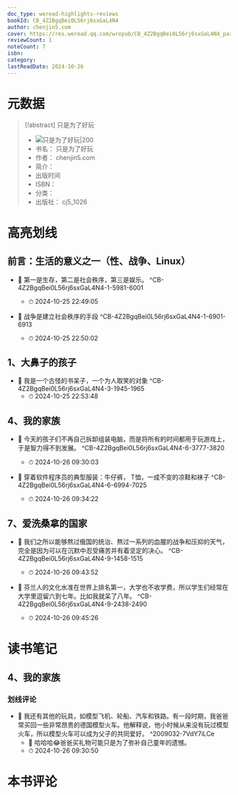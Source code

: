 ```yaml
---
doc_type: weread-highlights-reviews
bookId: CB_4Z2BgqBei0L56rj6sxGaL4N4
author: chenjin5.com
cover: https://res.weread.qq.com/wrepub/CB_4Z2BgqBei0L56rj6sxGaL4N4_parsecover
reviewCount: 1
noteCount: 7
isbn: 
category: 
lastReadDate: 2024-10-26
---
```

# 元数据
> [!abstract] 只是为了好玩
> - ![ 只是为了好玩|200](https://res.weread.qq.com/wrepub/CB_4Z2BgqBei0L56rj6sxGaL4N4_parsecover)
> - 书名： 只是为了好玩
> - 作者： chenjin5.com
> - 简介： 
> - 出版时间 
> - ISBN： 
> - 分类： 
> - 出版社： cj5_1026

# 高亮划线

## 前言：生活的意义之一（性、战争、Linux）


- 📌 第一是生存，第二是社会秩序，第三是娱乐。 ^CB-4Z2BgqBei0L56rj6sxGaL4N4-1-5981-6001
    - ⏱ 2024-10-25 22:49:05 

- 📌 战争是建立社会秩序的手段 ^CB-4Z2BgqBei0L56rj6sxGaL4N4-1-6901-6913
    - ⏱ 2024-10-25 22:50:02 
## 1、大鼻子的孩子


- 📌 我是一个古怪的书呆子，一个为人取笑的对象 ^CB-4Z2BgqBei0L56rj6sxGaL4N4-3-1945-1965
    - ⏱ 2024-10-25 22:53:48 
## 4、我的家族


- 📌 今天的孩子们不再自己拆卸组装电脑，而是将所有的时间都用于玩游戏上，于是智力得不到发展。 ^CB-4Z2BgqBei0L56rj6sxGaL4N4-6-3777-3820
    - ⏱ 2024-10-26 09:30:03 

- 📌 穿着软件程序员的典型服装：牛仔裤， T恤，一成不变的凉鞋和袜子 ^CB-4Z2BgqBei0L56rj6sxGaL4N4-6-6994-7025
    - ⏱ 2024-10-26 09:34:22 
## 7、爱洗桑拿的国家


- 📌 我们之所以能够熬过俄国的统治、熬过一系列的血腥的战争和压抑的天气，完全是因为可以在沉默中忍受痛苦并有着坚定的决心。 ^CB-4Z2BgqBei0L56rj6sxGaL4N4-9-1458-1515
    - ⏱ 2024-10-26 09:43:52 

- 📌 芬兰人的文化水准在世界上排名第一，大学也不收学费，所以学生们经常在大学里逗留六到七年。比如我就呆了八年。 ^CB-4Z2BgqBei0L56rj6sxGaL4N4-9-2438-2490
    - ⏱ 2024-10-26 09:45:26 
# 读书笔记

## 4、我的家族

### 划线评论
- 📌 我还有其他的玩具，如模型飞机、轮船、汽车和铁路。有一段时期，我爸爸常买回一些非常昂贵的德国模型火车。他解释说，他小时候从来没有玩过模型火车，所以模型火车可以成为父子的共同爱好。  ^2009032-7VdY7iLCe
    - 💭 哈哈哈😂爸爸买礼物可能只是为了弥补自己童年的遗憾。
    - ⏱ 2024-10-26 09:30:50
   
# 本书评论
